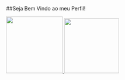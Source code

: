 ##Seja Bem Vindo ao meu Perfil!
<div>
  <a href="https://github.com/Al3xandreG0mes">
  <img height="155em" src="https://github-readme-stats.vercel.app/api?username=Al3xandreG0mes&show_icons=true&theme=dark&include_all_commits=true&count_private=true"/>
  <img height="150em" src="https://github-readme-stats.vercel.app/api/top-langs/?username=Al3xandreG0mes&layout=compact&langs_count=7&theme=dark"/>
</div>

